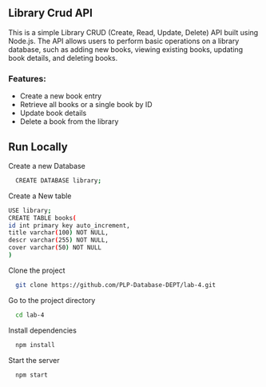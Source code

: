 ## Library Crud API
This is a simple Library CRUD (Create, Read, Update, Delete) API built using Node.js. The API allows users to perform basic operations on a library database, such as adding new books, viewing existing books, updating book details, and deleting books.

### Features:
 - Create a new book entry
 - Retrieve all books or a single book by ID
 - Update book details
 - Delete a book from the library

## Run Locally
Create a new Database
```bash
  CREATE DATABASE library;
```
Create a New table
```bash
USE library;
CREATE TABLE books(
id int primary key auto_increment,
title varchar(100) NOT NULL,
descr varchar(255) NOT NULL,
cover varchar(50) NOT NULL
)
```
Clone the project

```bash
  git clone https://github.com/PLP-Database-DEPT/lab-4.git
```

Go to the project directory

```bash
  cd lab-4
```

Install dependencies

```bash
  npm install
```

Start the server

```bash
  npm start
```
